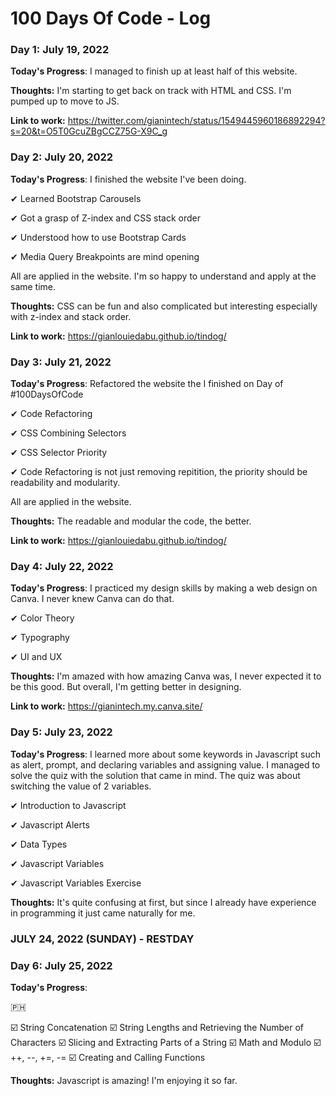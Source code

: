 # 100 Days Of Code - Log

### Day 1: July 19, 2022

**Today's Progress**: I managed to finish up at least half of this website.

**Thoughts:** I'm starting to get back on track with HTML and CSS. I'm pumped up to move to JS.

**Link to work:** https://twitter.com/gianintech/status/1549445960186892294?s=20&t=O5T0GcuZBgCCZ75G-X9C_g

### Day 2: July 20, 2022

**Today's Progress**:
I finished the website I've been doing.

✔ Learned Bootstrap Carousels

✔ Got a grasp of Z-index and CSS stack order

✔ Understood how to use Bootstrap Cards 

✔ Media Query Breakpoints are mind opening

All are applied in the website. I'm so happy to understand and apply at the same time.

**Thoughts:** CSS can be fun and also complicated but interesting especially with z-index and stack order.

**Link to work:** https://gianlouiedabu.github.io/tindog/

### Day 3: July 21, 2022
**Today's Progress**:
Refactored the website the I finished on Day of #100DaysOfCode

✔ Code Refactoring

✔ CSS Combining Selectors

✔ CSS Selector Priority

✔ Code Refactoring is not just removing repitition, the priority should be readability and modularity.

All are applied in the website.

**Thoughts:** The readable and modular the code, the better.

**Link to work:** https://gianlouiedabu.github.io/tindog/

### Day 4: July 22, 2022
**Today's Progress**:
I practiced my design skills by making a web design on Canva. I never knew Canva can do that.

✔ Color Theory

✔ Typography

✔ UI and UX

**Thoughts:** I'm amazed with how amazing Canva was, I never expected it to be this good. But overall, I'm getting better in designing.

**Link to work:** https://gianintech.my.canva.site/

### Day 5: July 23, 2022
**Today's Progress**:
I learned more about some keywords in Javascript such as alert, prompt, and declaring variables and assigning value.
I managed to solve the quiz with the solution that came in mind.
The quiz was about switching the value of 2 variables.

✔ Introduction to Javascript

✔ Javascript Alerts

✔ Data Types

✔ Javascript Variables

✔ Javascript Variables Exercise

**Thoughts:** 
It's quite confusing at first, but since I already have experience in programming it just came naturally for me.


### JULY 24, 2022 (SUNDAY) - RESTDAY

### Day 6: July 25, 2022
**Today's Progress**:

🇵🇭

☑️ String Concatenation
☑️ String Lengths and Retrieving the Number of Characters
☑️ Slicing and Extracting Parts of a String
☑️ Math and Modulo
☑️ ++, --, +=, -=
☑️ Creating and Calling Functions

**Thoughts:** 
Javascript is amazing! I'm enjoying it so far.








